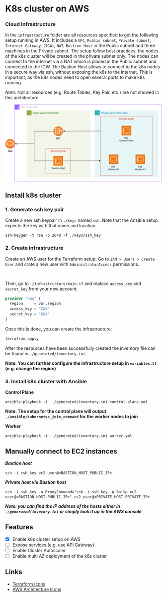 # K8s cluster on AWS

### Cloud Infrastructure

In the ```infrastructure``` folder are all resources specified to get the following setup running in AWS.
It includes a ```VPC```, ```Public subnet```, ```Private subnet```, ```Internet Gateway (IGW)```, ```NAT```, ```Bastion Host``` in the Public subnet and 
three machines in the Private subnet.
The setup follow best practices, the nodes of the k8s cluster will be created in the private subnet only.
The nodes can connect to the internet via a NAT which is placed in the Public subnet and connected to the IGW.
The Bastion Host allows to connect to the k8s nodes in a secure way via ssh, without exposing the k8s to the internet.
This is important, as the k8s nodes need to open several ports to make k8s running.

*Note:* Not all resources (e.g. Route Tables, Key Pair, etc.) are not showed in this architecture

<p align="center">
<img src="./assets/aws-k8s-cluster.drawio.png" alt=""/>
</p>

## Install k8s cluster

### 1. Generate ssh key pair

Create a new ssh keypair in ```./keys```  named ```ssh```.  Note that 
the Ansible setup expects the key with that name and location.

```angular2html
ssh-keygen -t rsa -b 2048 -f ./keys/ssh_key
```

### 2. Create infrastructure

Create an AWS user for the Terraform setup. Go to ```IAM > Users > Create User``` and crate a new user with
```AdministratorAccess``` permissions. 


<p align="center">
<img src="./assets/aws-terraform-user-permission.png" alt=""/>
</p>

Then, go to ```./infrastructure/main.tf``` and replace ```access_key``` and ```secret_key``` from your new account.

```terraform
provider "aws" {
  region     = var.region
  access_key = "XXX"
  secret_key = "XXX"
}
```

Once this is done, you can create the infrastructure:

```terraform
terrafrom apply
```

After the resources have been successfully created the inventory file can be found in ```./generated/inventory.ini```.  

**Note: You can further configure the infrastructure setup in ```variables.tf``` (e.g. change the region)**

### 3. Install k8s cluster with Ansible

**Control Plane**

```
ansible-playbook -i ../generated/inventory.ini control-plane.yml
```

**Note: The setup for the control plane will output ```./ansible/kubernetes_join_command``` for the worker nodes to join**

**Worker**

```
ansible-playbook -i ../generated/inventory.ini worker.yml
```


## Manually connect to EC2 instances


***Bastion host***
```angular2html
ssh -i ssh_key ec2-user@<BASTION_HOST_PUBLIC_IP>
```

***Private host via Bastion host***
```angular2html
ssh -i ssh_key -o ProxyCommand="ssh -i ssh_key -W %h:%p ec2-user@<BASTION_HOST_PUBLIC_IP>" ec2-user@<PRIVATE_HOST_PRIVATE_IP>
```

***Note: you can find the IP address of the hosts either in ```./generated/invetory.ini``` or simply look it up in the AWS console***

## Features

- [x] Enable k8s cluster setup on AWS
- [ ] Expose services (e.g. use API Gateway) 
- [ ] Enable Cluster Autoscaler 
- [ ] Enable multi AZ deployment of the k8s cluster

## Links

- [Terraform Icons](https://github.com/kubernetes/community/tree/master/icons)
- [AWS Architecture Icons](https://aws.amazon.com/architecture/icons/)